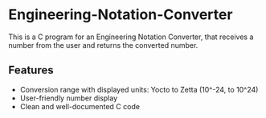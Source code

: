 # Engineering-Notation-Converter
This is a C program for an Engineering Notation Converter, that receives a number from the user and returns the converted number.

## Features
- Conversion range with displayed units: Yocto to Zetta (10^-24, to 10^24)
- User-friendly number display
- Clean and well-documented C code
